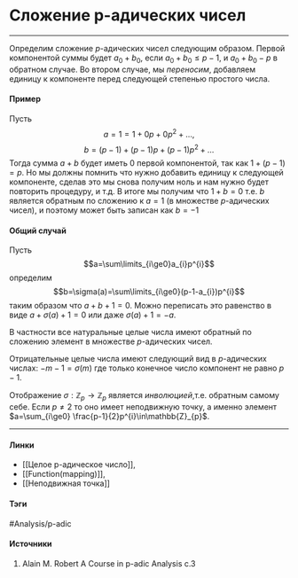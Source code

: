 # Сложение p-адических чисел
***
Определим сложение $p$-адических чисел следующим образом. Первой компонентой суммы будет $a_{0}+b_{0}$, если $a_{0}+b_{0}\le p-1$, и $a_{0}+b_{0}-p$ в обратном случае. Во втором случае, мы *переносим*, добавляем единицу к компоненте перед следующей степенью простого числа.
#### Пример
Пусть
$$
a=1=1+0p+0p^{2}+\dots,
$$
$$
b=(p-1)+(p-1)p+(p-1)p^{2}+\dots
$$
Тогда сумма $a+b$ будет иметь $0$ первой компонентой, так как $1+(p-1)=p$. Но мы должны помнить что нужно добавить единицу к следующей компоненте, сделав это мы снова получим ноль и нам нужно будет повторить процедуру, и т.д. В итоге мы получим что $1+b=0$ т.е. $b$ является обратным по сложению к $a=1$ (в множестве $p$-адических чисел), и поэтому может быть записан как $b=-1$
#### Общий случай
Пусть $$a=\sum\limits_{i\ge0}a_{i}p^{i}$$
определим
$$b=\sigma(a)=\sum\limits_{i\ge0}(p-1-a_{i})p^{i}$$
таким образом что $a+b+1=0$. Можно переписать это равенство в виде $a+\sigma(a)+1=0$ или даже $\sigma(a)+1=-a$. 

В частности все натуральные целые числа имеют обратный по сложению элемент в множестве $p$-адических чисел. 

Отрицательные целые числа имеют следующий вид в $p$-адических числах: $-m-1=\sigma(m)$ где только конечное число компонент не равно $p-1$.

Отображение $\sigma:\mathbb{Z}_{p}\to \mathbb{Z}_{p}$ является *инволюцией*,т.е. обратным самому себе. Если $p\ne2$ то оно имеет неподвижную точку, а именно элемент $a=\sum_{i\ge0} \frac{p-1}{2}p^{i}\in\mathbb{Z}_{p}$.
***
#### Линки
- [[Целое p-адическое число]],
- [[Function(mapping)]],
- [[Неподвижная точка]]
#### Тэги
 #Analysis/p-adic 
#### Источники
1. Alain M. Robert A Course in p-adic Analysis c.3